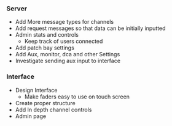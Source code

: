 
### Server
- Add More message types for channels
- Add request messages so that data can be initially inputted
- Admin stats and controls
  - Keep track of users connected 
- Add patch bay settings
- Add Aux, monitor, dca and other Settings
- Investigate sending aux input to interface

### Interface
- Design Interface
  - Make faders easy to use on touch screen
- Create proper structure
- Add In depth channel controls
- Admin page


